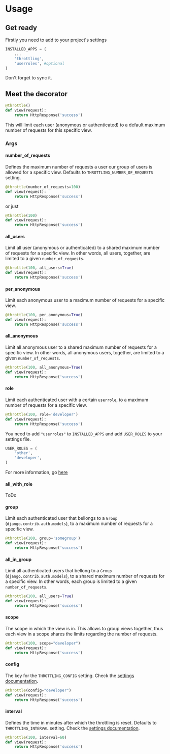# Usage

## Get ready

Firstly you need to add to your project's settings

```python
INSTALLED_APPS = (
    ...
    'throttling',
    'userroles', #optional
)
```

Don't forget to sync it.

## Meet the decorator

```python
@throttle()
def view(request):
    return HttpResponse('success')
```

This will limit each user (anonymous or authenticated) to a default maximum number of requests for this specific view.


### Args

#### number_of\_requests

Defines the maximum number of requests a user our group of users is allowed for a specific view. Defaults to `THROTTLING_NUMBER_OF_REQUESTS` setting.

```python
@throttle(number_of_requests=100)
def view(request):
    return HttpResponse('success')
```

or just

```python
@throttle(100)
def view(request):
    return HttpResponse('success')
```

#### all_users

Limit all user (anonymous or authenticated) to a shared maximum number of requests for a specific view. In other words, all users, together, are limited to a given `number_of_requests`.

```python
@throttle(100, all_users=True)
def view(request):
    return HttpResponse('success')
```

#### per_anonymous

Limit each anonymous user to a maximum number of requests for a specific view.

```python
@throttle(100, per_anonymous=True)
def view(request):
    return HttpResponse('success')
```

#### all_anonymous

Limit all anonymous user to a shared maximum number of requests for a specific view. In other words, all anonymous users, together, are limited to a given `number_of_requests`.

```python
@throttle(100, all_anonymous=True)
def view(request):
    return HttpResponse('success')
```

#### role

Limit each authenticated user with a certain `userrole`, to a maximum number of requests for a specific view.

```python
@throttle(100, role='developer')
def view(request):
    return HttpResponse('success')
```

You need to add `"userroles"` to `INSTALLED_APPS` and add `USER_ROLES` to your settings file.

```python
USER_ROLES = (
    'other',
    'developer',
)
```

For more information, go [here](https://github.com/laginha/django-user-roles/)

#### all_with\_role

ToDo

#### group

Limit each authenticated user that bellongs to a `Group` (`django.contrib.auth.models`), to a maximum number of requests for a specific view.

```python
@throttle(100, group='somegroup')
def view(request):
    return HttpResponse('success')
``` 

#### all_in\_group

Limit all authenticated users that bellong to a `Group` (`django.contrib.auth.models`), to a shared maximum number of requests for a specific view. In other words, each group is limited to a given `number_of_requests`.

```python
@throttle(100, all_users=True)
def view(request):
    return HttpResponse('success')
```

#### scope

The scope in which the view is in. This allows to group views together, thus each view in a scope shares the limits regarding the number of requests.

```python
@throttle(100, scope="developer")
def view(request):
    return HttpResponse('success')
```

#### config

The key for the `THROTTLING_CONFIG` setting. Check the [settings documentation](settings.md#throttling_config).

```python
@throttle(config="developer")
def view(request):
    return HttpResponse('success')
```

#### interval

Defines the time in minutes after which the throttling is reset. Defaults to `THROTTLING_INTERVAL` setting. Check the [settings documentation](settings.md#throttling_interval).

```python
@throttle(100, interval=60)
def view(request):
    return HttpResponse('success')
```
